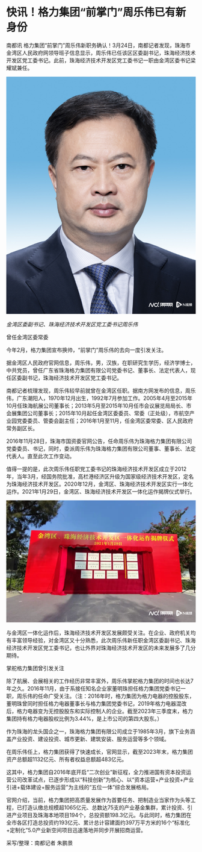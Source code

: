 # 快讯！格力集团“前掌门”周乐伟已有新身份

南都讯
格力集团“前掌门”周乐伟新职务确认！3月24日，南都记者发现，珠海市金湾区人民政府网领导班子信息显示，周乐伟已任该区区委副书记，珠海经济技术开发区党工委书记。此前，珠海经济技术开发区党工委书记一职由金湾区委书记梁耀斌兼任。

![0b41ba71fcf864d780d5e6dade4157fb.jpg](https://raw.githubusercontent.com/qqhsx/qqnews_image/main/2024/03/25/快讯！格力集团“前掌门”周乐伟已有新身份/0b41ba71fcf864d780d5e6dade4157fb.jpg)

_金湾区委副书记、珠海经济技术开发区党工委书记周乐伟_

曾任金湾区委常委

今年2月，格力集团宣布换帅，“前掌门”周乐伟的去向一度引发关注。

据金湾区人民政府官网信息，周乐伟，男，汉族，在职研究生学历，经济学博士，中共党员，曾任广东省珠海格力集团有限公司党委书记、董事长、法定代表人，现任区委副书记，珠海经济技术开发区党工委书记。

南都记者梳理发现，周乐伟较早前就曾在金湾区任职。据南方网发布的信息，周乐伟，广东潮阳人，1970年12月出生，1992年7月参加工作。2005年4月至2015年10月任珠海航展公司董事长；2013年5月至2015年10月任市会议展览局局长、市会展集团公司董事长；2015年10月起任金湾区委委员、常委（正处级），市航空产业园党委委员、管委会副主任；2016年1月至11月，任金湾区委常委、区人民政府常务副区长。

2016年11月28日，珠海市国资委官网公告，任命周乐伟为珠海格力集团有限公司党委委员、书记，同时，委派周乐伟为珠海格力集团有限公司董事、董事长、法定代表人。直至此次工作变动。

值得一提的是，此次周乐伟任职党工委书记的珠海经济技术开发区成立于2012年，当年3月，经国务院批准，高栏港经济区升级为国家级经济技术开发区，定名为珠海经济技术开发区。2020年12月，金湾区、珠海经济技术开发区实行一体化运作。2021年1月29日，金湾区、珠海经济技术开发区一体化运作揭牌仪式举行。

![b63d187d7aa1018b12e4e5df9be4d562.jpg](https://raw.githubusercontent.com/qqhsx/qqnews_image/main/2024/03/25/快讯！格力集团“前掌门”周乐伟已有新身份/b63d187d7aa1018b12e4e5df9be4d562.jpg)

与金湾区一体化运作后，珠海经济技术开发区发展颇受关注。在企业、政府机关均有丰富领导经验，对金湾区又十分熟悉，此次周乐伟新任职金湾区委副书记、珠海经济技术开发区党工委书记，也让外界对珠海经济技术开发区的未来发展多了几分期待。

掌舵格力集团曾引发关注

除了航展、会展相关的工作经历非常丰富外，周乐伟掌舵格力集团的时间也长达7年之久。2016年11月，由于系接任知名企业家董明珠担任格力集团党委书记一职，周乐伟的任命广受关注。（注：2016年时，格力集团为格力电器的控股股东，董明珠曾同时担任格力电器董事长与格力集团党委书记，2019年格力电器混改后，格力电器变为无控股股东和实际控制人的企业。截至2023年三季度末，格力集团持有格力电器股权比例为3.44%，是上市公司的第四大股东。）

作为珠海的龙头国企之一，珠海格力集团有限公司成立于1985年3月，旗下业务涵盖产业投资、建设投资、城市更新、建筑安装、服务运营等多个领域。

在周乐伟任上，格力集团获得了快速成长，官网显示，截至2023年末，格力集团资产总额超1132亿元、所有者权益总额超483亿元。

这其中，格力集团自2016年底开启“二次创业”新征程，全力推进国有资本投资运营公司改革试点，已逐步形成以“科技创新”为核心、以“资本运营+产业投资+产业引进+载体建设+服务运营”为主线的“五位一体”综合发展格局。

官网介绍，当前，格力集团把高质量发展作为首要任务、把制造业当家作为头等工程，已打造认缴总规模超1065亿元、总数达75支的产业基金集群，累计投资、引进产业项目及珠海本地项目194个，总投资额198.3亿元。与此同时，格力集团在全市各区打造总投资约193亿元、累计总计容建面约397万平方米的16个“标准化+定制化”5.0产业新空间项目迅速落地并同步开展招商运营。

采写/整理：南都记者 朱鹏景


